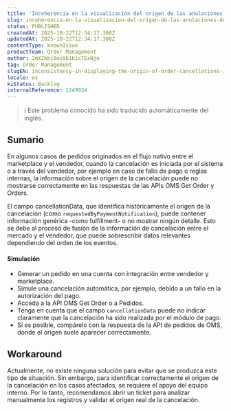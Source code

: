 ```yaml
---
title: 'Incoherencia en la visualización del origen de las anulaciones de pedidos en la API Get Orders.'
slug: incoherencia-en-la-visualizacion-del-origen-de-las-anulaciones-de-pedidos-en-la-api-get-orders
status: PUBLISHED
createdAt: 2025-10-22T12:34:17.300Z
updatedAt: 2025-10-22T12:34:17.300Z
contentType: knownIssue
productTeam: Order Management
author: 2mXZkbi0oi061KicTExNjo
tag: Order Management
slugEN: inconsistency-in-displaying-the-origin-of-order-cancellations-in-the-get-orders-api
locale: es
kiStatus: Backlog
internalReference: 1249934
---
```


>ℹ️ Este problema conocido ha sido traducido automáticamente del inglés.

## Sumario


En algunos casos de pedidos originados en el flujo nativo entre el marketplace y el vendedor, cuando la cancelación es iniciada por el sistema o a través del vendedor, por ejemplo en caso de fallo de pago o reglas internas, la información sobre el origen de la cancelación puede no mostrarse correctamente en las respuestas de las APIs OMS Get Order y Orders.

El campo cancellationData, que identifica históricamente el origen de la cancelación (como `requestedByPaymentNotification`), puede contener información genérica -como fulfillment- o no mostrar ningún detalle. Esto se debe al proceso de fusión de la información de cancelación entre el mercado y el vendedor, que puede sobrescribir datos relevantes dependiendo del orden de los eventos.


#### Simulación



- Generar un pedido en una cuenta con integración entre vendedor y marketplace.
- Simule una cancelación automática, por ejemplo, debido a un fallo en la autorización del pago.
- Acceda a la API OMS Get Order o a Pedidos.
- Tenga en cuenta que el campo `cancellationData` puede no indicar claramente que la cancelación ha sido realizada por el módulo de pago.
- Si es posible, compárelo con la respuesta de la API de pedidos de OMS, donde el origen suele aparecer correctamente.

## Workaround


Actualmente, no existe ninguna solución para evitar que se produzca este tipo de situación. Sin embargo, para identificar correctamente el origen de la cancelación en los casos afectados, se requiere el apoyo del equipo interno. Por lo tanto, recomendamos abrir un ticket para analizar manualmente los registros y validar el origen real de la cancelación.




